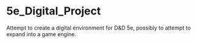 # 5e_Digital_Project
Attempt to create a digital environment for D&amp;D 5e, possibly to attempt to expand into a game engine.
